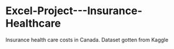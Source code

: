 # Excel-Project---Insurance-Healthcare
Insurance health care costs in Canada. Dataset gotten from Kaggle
